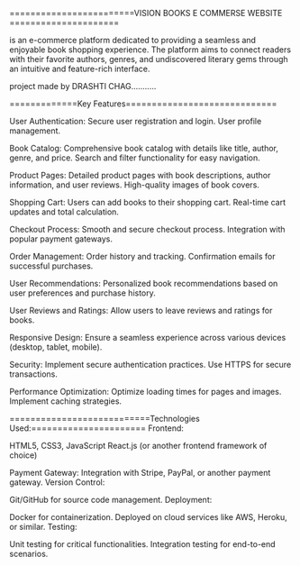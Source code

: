 

========================VISION BOOKS E COMMERSE WEBSITE =====================

is an e-commerce platform dedicated to providing a seamless and enjoyable book shopping experience. 
The platform aims to connect readers with their favorite authors, genres, and undiscovered literary gems through an intuitive and feature-rich interface.

project made by DRASHTI CHAG...........

=============Key Features=============================

User Authentication:
Secure user registration and login.
User profile management.

Book Catalog:
Comprehensive book catalog with details like title, author, genre, and price.
Search and filter functionality for easy navigation.

Product Pages:
Detailed product pages with book descriptions, author information, and user reviews.
High-quality images of book covers.

Shopping Cart:
Users can add books to their shopping cart.
Real-time cart updates and total calculation.

Checkout Process:
Smooth and secure checkout process.
Integration with popular payment gateways.

Order Management:
Order history and tracking.
Confirmation emails for successful purchases.

User Recommendations:
Personalized book recommendations based on user preferences and purchase history.

User Reviews and Ratings:
Allow users to leave reviews and ratings for books.

Responsive Design:
Ensure a seamless experience across various devices (desktop, tablet, mobile).

Security:
Implement secure authentication practices.
Use HTTPS for secure transactions.

Performance Optimization:
Optimize loading times for pages and images.
Implement caching strategies.


===========================Technologies Used:======================
Frontend:

HTML5, CSS3, JavaScript
React.js (or another frontend framework of choice)

Payment Gateway:
Integration with Stripe, PayPal, or another payment gateway.
Version Control:

Git/GitHub for source code management.
Deployment:

Docker for containerization.
Deployed on cloud services like AWS, Heroku, or similar.
Testing:

Unit testing for critical functionalities.
Integration testing for end-to-end scenarios.
